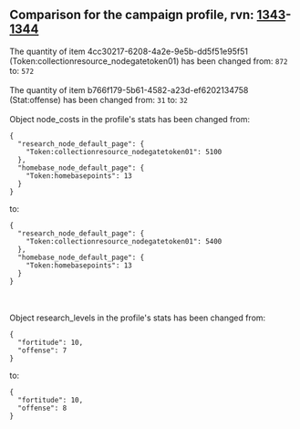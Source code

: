 ## Comparison for the campaign profile, rvn: [1343](https://github.com/PRO100KatYT/FortniteProfileRevisions/tree/main/profiles/campaign/1343%20campaign.json)-[1344](https://github.com/PRO100KatYT/FortniteProfileRevisions/tree/main/profiles/campaign/1344%20campaign.json)

The quantity of item 4cc30217-6208-4a2e-9e5b-dd5f51e95f51 (Token:collectionresource_nodegatetoken01) has been changed from: `872` to: `572`
<br><br>
The quantity of item b766f179-5b61-4582-a23d-ef6202134758 (Stat:offense) has been changed from: `31` to: `32`
<br><br>
Object node_costs in the profile's stats has been changed from:

```
{
  "research_node_default_page": {
    "Token:collectionresource_nodegatetoken01": 5100
  },
  "homebase_node_default_page": {
    "Token:homebasepoints": 13
  }
}
```

to:

```
{
  "research_node_default_page": {
    "Token:collectionresource_nodegatetoken01": 5400
  },
  "homebase_node_default_page": {
    "Token:homebasepoints": 13
  }
}
```

<br><br>
Object research_levels in the profile's stats has been changed from:

```
{
  "fortitude": 10,
  "offense": 7
}
```

to:

```
{
  "fortitude": 10,
  "offense": 8
}
```

<br><br>
